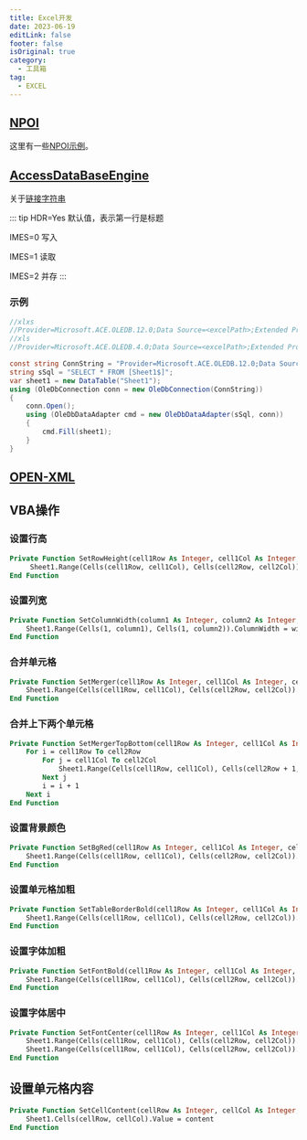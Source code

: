 ```yaml
---
title: Excel开发
date: 2023-06-19
editLink: false
footer: false
isOriginal: true
category:
  - 工具箱
tag:
  - EXCEL
---
```


## [NPOI](https://github.com/nissl-lab/npoi)

这里有一些[NPOI示例](https://github.com/nissl-lab/npoi-examples)。

## [AccessDataBaseEngine](https://www.microsoft.com/en-us/download/details.aspx?id=54920)

关于[链接字符串](https://docs.microsoft.com/zh-cn/dotnet/framework/data/adonet/connection-string-syntax?redirectedfrom=MSDN)

::: tip
HDR=Yes 默认值，表示第一行是标题

IMES=0 写入

IMES=1 读取

IMES=2 并存
:::

### 示例

```cs
//xlxs
//Provider=Microsoft.ACE.OLEDB.12.0;Data Source=<excelPath>;Extended Properties='Excel 12.0;HDR=YES;IMEX=1';
//xls
//Provider=Microsoft.ACE.OLEDB.4.0;Data Source=<excelPath>;Extended Properties='Excel 8.0;HDR=YES;IMEX=1'

const string ConnString = "Provider=Microsoft.ACE.OLEDB.12.0;Data Source=C:\\demo.xlsx;Extended Properties='Excel 12.0;HDR=YES;IMEX=1'";
string sSql = "SELECT * FROM [Sheet1$]";
var sheet1 = new DataTable("Sheet1");
using (OleDbConnection conn = new OleDbConnection(ConnString))
{
    conn.Open();
    using (OleDbDataAdapter cmd = new OleDbDataAdapter(sSql, conn))
    {
        cmd.Fill(sheet1);
    }
}
```

## [OPEN-XML](https://learn.microsoft.com/zh-cn/office/open-xml/open-xml-sdk)

## VBA操作

### 设置行高

```vb
Private Function SetRowHeight(cell1Row As Integer, cell1Col As Integer, cell2Row As Integer, cell2Col As Integer, height As Integer)
     Sheet1.Range(Cells(cell1Row, cell1Col), Cells(cell2Row, cell2Col)).RowHeight = height
End Function
```

### 设置列宽

```vb
Private Function SetColumnWidth(column1 As Integer, column2 As Integer, width As Integer)
    Sheet1.Range(Cells(1, column1), Cells(1, column2)).ColumnWidth = width
End Function
```

### 合并单元格

```vb
Private Function SetMerger(cell1Row As Integer, cell1Col As Integer, cell2Row As Integer, cell2Col As Integer)
    Sheet1.Range(Cells(cell1Row, cell1Col), Cells(cell2Row, cell2Col)).MergeCells = True
End Function
```

### 合并上下两个单元格

```vb
Private Function SetMergerTopBottom(cell1Row As Integer, cell1Col As Integer, cell2Row As Integer, cell2Col As Integer)
    For i = cell1Row To cell2Row
        For j = cell1Col To cell2Col
            Sheet1.Range(Cells(cell1Row, cell1Col), Cells(cell2Row + 1, cell2Col)).MergeCells = True
        Next j
        i = i + 1
    Next i
End Function
```

### 设置背景颜色

```vb
Private Function SetBgRed(cell1Row As Integer, cell1Col As Integer, cell2Row As Integer, cell2Col As Integer)
    Sheet1.Range(Cells(cell1Row, cell1Col), Cells(cell2Row, cell2Col)).Interior.Color = RGB(255, 0, 0)
End Function
```

### 设置单元格加粗

```vb
Private Function SetTableBorderBold(cell1Row As Integer, cell1Col As Integer, cell2Row As Integer, cell2Col As Integer)
    Sheet1.Range(Cells(cell1Row, cell1Col), Cells(cell2Row, cell2Col)).BorderAround , 3, 1
End Function
```

### 设置字体加粗

```vb
Private Function SetFontBold(cell1Row As Integer, cell1Col As Integer, cell2Row As Integer, cell2Col As Integer)
    Sheet1.Range(Cells(cell1Row, cell1Col), Cells(cell2Row, cell2Col)).Font.Bold = True
End Function
```

### 设置字体居中

```vb
Private Function SetFontCenter(cell1Row As Integer, cell1Col As Integer, cell2Row As Integer, cell2Col As Integer)
    Sheet1.Range(Cells(cell1Row, cell1Col), Cells(cell2Row, cell2Col)).HorizontalAlignment = xlCenter
    Sheet1.Range(Cells(cell1Row, cell1Col), Cells(cell2Row, cell2Col)).VerticalAlignment = xlCenter
End Function
```

## 设置单元格内容

```vb
Private Function SetCellContent(cellRow As Integer, cellCol As Integer, content As String)
    Sheet1.Cells(cellRow, cellCol).Value = content
End Function
```